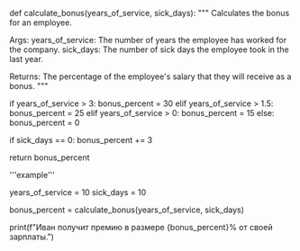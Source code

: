 def calculate_bonus(years_of_service, sick_days):
  """
  Calculates the bonus for an employee.

  Args:
    years_of_service: The number of years the employee has worked for the company.
    sick_days: The number of sick days the employee took in the last year.

  Returns:
    The percentage of the employee's salary that they will receive as a bonus.
  """

  if years_of_service > 3:
    bonus_percent = 30
  elif years_of_service > 1.5:
    bonus_percent = 25
  elif years_of_service > 0:
    bonus_percent = 15
  else:
    bonus_percent = 0

  if sick_days == 0:
    bonus_percent += 3

  return bonus_percent


'''example'''

years_of_service = 10
sick_days = 10

bonus_percent = calculate_bonus(years_of_service, sick_days)

print(f"Иван получит премию в размере {bonus_percent}% от своей зарплаты.")
